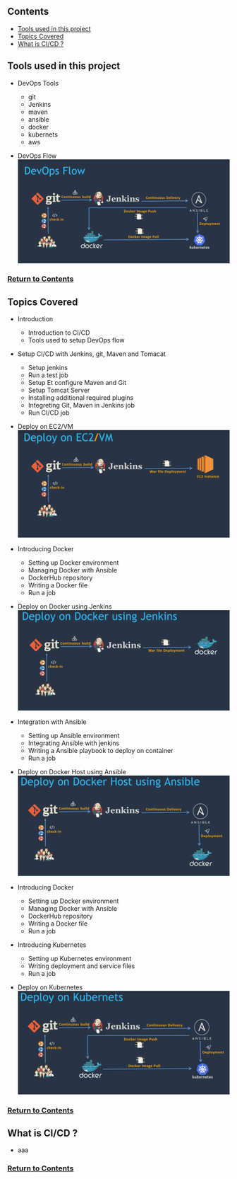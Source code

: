 <a id="contents"></a>
## Contents
* [Tools used in this project](#tools)
* [Topics Covered](#topics)
* [What is CI/CD ?](#cicd)

<a id="tools"></a>
## Tools used in this project
* DevOps Tools
  * git
  * Jenkins
  * maven
  * ansible
  * docker
  * kubernets
  * aws

* DevOps Flow
![Image](../src/Images/Section01/DevOpsFlow.png)

### [Return to Contents](#contents)

<a id="topics"></a>
## Topics Covered
* Introduction
  * Introduction to CI/CD
  * Tools used to setup DevOps flow

* Setup CI/CD with Jenkins, git, Maven and Tomacat
  * Setup jenkins
  * Run a test job
  * Setup Et configure Maven and Git
  * Setup Tomcat Server
  * Installing additional required plugins
  * Integreting Git, Maven in Jenkins job
  * Run CI/CD job

* Deploy on EC2/VM
![Image](../src/Images/Section01/DeployOnEC2VM.png)

* Introducing Docker
  * Setting up Docker environment
  * Managing Docker with Ansible
  * DockerHub repository
  * Writing a Docker file
  * Run a job
  
* Deploy on Docker using Jenkins
![Image](../src/Images/Section01/DeployOnDockerUsingJenkins.png)

* Integration with Ansible
  * Setting up Ansible environment
  * Integrating Ansible with jenkins
  * Writing a Ansible playbook to deploy on container
  * Run a job

* Deploy on Docker Host using Ansible
![Image](../src/Images/Section01/DeployOnDockerHostUsingAnsible.png)

* Introducing Docker
  * Setting up Docker environment
  * Managing Docker with Ansible
  * DockerHub repository
  * Writing a Docker file
  * Run a job

* Introducing Kubernetes
  * Setting up Kubernetes environment
  * Writing deployment and service files
  * Run a job

* Deploy on Kubernetes
![Image](../src/Images/Section01/DeployOnKubernetes.png)

### [Return to Contents](#contents)

<a id="cicd"></a>
## What is CI/CD ?
* aaa

### [Return to Contents](#contents)
